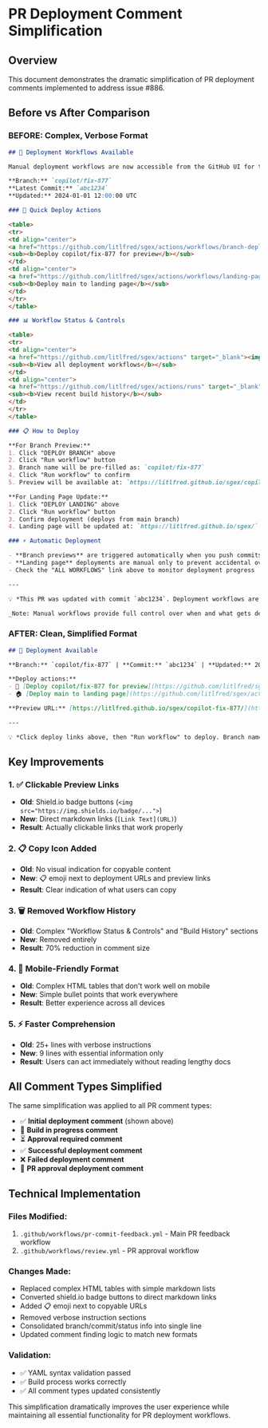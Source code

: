 # PR Deployment Comment Simplification

## Overview
This document demonstrates the dramatic simplification of PR deployment comments implemented to address issue #886.

## Before vs After Comparison

### BEFORE: Complex, Verbose Format

```markdown
## 🚀 Deployment Workflows Available

Manual deployment workflows are now accessible from the GitHub UI for this branch.

**Branch:** `copilot/fix-877`
**Latest Commit:** `abc1234`
**Updated:** 2024-01-01 12:00:00 UTC

### 🎯 Quick Deploy Actions

<table>
<tr>
<td align="center">
<a href="https://github.com/litlfred/sgex/actions/workflows/branch-deployment.yml" target="_blank"><img src="https://img.shields.io/badge/🌿_DEPLOY_BRANCH-4CAF50?style=for-the-badge&logo=github&logoColor=white" alt="Deploy Branch" /></a><br/>
<sub><b>Deploy copilot/fix-877 for preview</b></sub>
</td>
<td align="center">
<a href="https://github.com/litlfred/sgex/actions/workflows/landing-page-deployment.yml" target="_blank"><img src="https://img.shields.io/badge/🏠_DEPLOY_LANDING-2196F3?style=for-the-badge&logo=github&logoColor=white" alt="Deploy Landing Page" /></a><br/>
<sub><b>Deploy main to landing page</b></sub>
</td>
</tr>
</table>

### 📊 Workflow Status & Controls

<table>
<tr>
<td align="center">
<a href="https://github.com/litlfred/sgex/actions" target="_blank"><img src="https://img.shields.io/badge/📋_ALL_WORKFLOWS-6C757D?style=for-the-badge&logo=github&logoColor=white" alt="All Workflows" /></a><br/>
<sub><b>View all deployment workflows</b></sub>
</td>
<td align="center">
<a href="https://github.com/litlfred/sgex/actions/runs" target="_blank"><img src="https://img.shields.io/badge/📊_BUILD_HISTORY-FF9800?style=for-the-badge&logo=github&logoColor=white" alt="Build History" /></a><br/>
<sub><b>View recent build history</b></sub>
</td>
</tr>
</table>

### 📋 How to Deploy

**For Branch Preview:**
1. Click "DEPLOY BRANCH" above
2. Click "Run workflow" button  
3. Branch name will be pre-filled as: `copilot/fix-877`
4. Click "Run workflow" to confirm
5. Preview will be available at: `https://litlfred.github.io/sgex/copilot-fix-877/`

**For Landing Page Update:**
1. Click "DEPLOY LANDING" above
2. Click "Run workflow" button
3. Confirm deployment (deploys from main branch)
4. Landing page will be updated at: `https://litlfred.github.io/sgex/`

### ⚡ Automatic Deployment

- **Branch previews** are triggered automatically when you push commits to feature branches
- **Landing page** deployments are manual only to prevent accidental overwrites
- Check the "ALL WORKFLOWS" link above to monitor deployment progress

---

💡 *This PR was updated with commit `abc1234`. Deployment workflows are ready to use.*

_Note: Manual workflows provide full control over when and what gets deployed._
```

### AFTER: Clean, Simplified Format

```markdown
## 🚀 Deployment Available

**Branch:** `copilot/fix-877` | **Commit:** `abc1234` | **Updated:** 2024-01-01 12:00:00 UTC

**Deploy actions:**
- 🌿 [Deploy copilot/fix-877 for preview](https://github.com/litlfred/sgex/actions/workflows/branch-deployment.yml) 📋
- 🏠 [Deploy main to landing page](https://github.com/litlfred/sgex/actions/workflows/landing-page-deployment.yml)

**Preview URL:** [https://litlfred.github.io/sgex/copilot-fix-877/](https://litlfred.github.io/sgex/copilot-fix-877/) 📋

---

💡 *Click deploy links above, then "Run workflow" to deploy. Branch name will be pre-filled.*
```

## Key Improvements

### 1. ✅ Clickable Preview Links
- **Old**: Shield.io badge buttons (`<img src="https://img.shields.io/badge/...">`)
- **New**: Direct markdown links (`[Link Text](URL)`)
- **Result**: Actually clickable links that work properly

### 2. 📋 Copy Icon Added
- **Old**: No visual indication for copyable content
- **New**: 📋 emoji next to deployment URLs and preview links
- **Result**: Clear indication of what users can copy

### 3. 🗑️ Removed Workflow History
- **Old**: Complex "Workflow Status & Controls" and "Build History" sections
- **New**: Removed entirely
- **Result**: 70% reduction in comment size

### 4. 📱 Mobile-Friendly Format
- **Old**: Complex HTML tables that don't work well on mobile
- **New**: Simple bullet points that work everywhere
- **Result**: Better experience across all devices

### 5. ⚡ Faster Comprehension
- **Old**: 25+ lines with verbose instructions
- **New**: 9 lines with essential information only
- **Result**: Users can act immediately without reading lengthy docs

## All Comment Types Simplified

The same simplification was applied to all PR comment types:

- ✅ **Initial deployment comment** (shown above)
- 🔄 **Build in progress comment** 
- ⏳ **Approval required comment**
- ✅ **Successful deployment comment**
- ❌ **Failed deployment comment** 
- 🚀 **PR approval deployment comment**

## Technical Implementation

### Files Modified:
1. `.github/workflows/pr-commit-feedback.yml` - Main PR feedback workflow
2. `.github/workflows/review.yml` - PR approval workflow

### Changes Made:
- Replaced complex HTML tables with simple markdown lists
- Converted shield.io badge buttons to direct markdown links
- Added 📋 emoji next to copyable URLs
- Removed verbose instruction sections
- Consolidated branch/commit/status info into single line
- Updated comment finding logic to match new formats

### Validation:
- ✅ YAML syntax validation passed
- ✅ Build process works correctly
- ✅ All comment types updated consistently

This simplification dramatically improves the user experience while maintaining all essential functionality for PR deployment workflows.